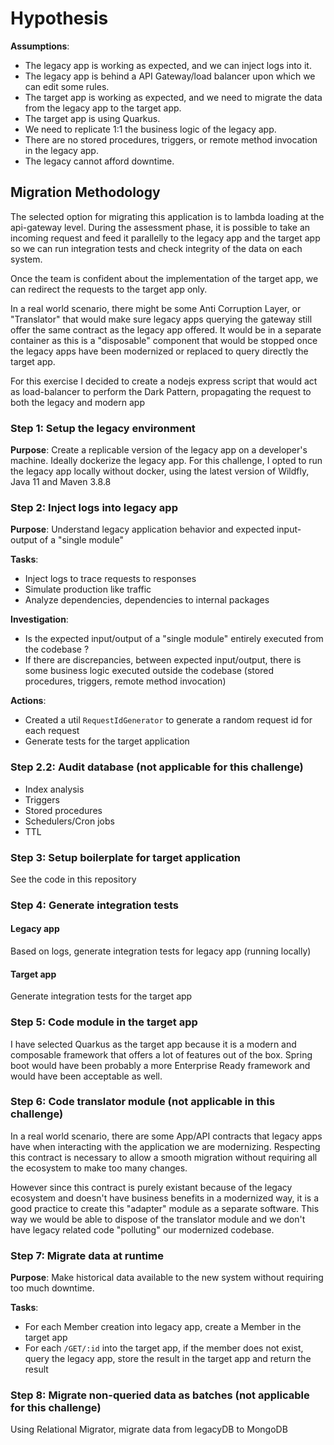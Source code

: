 # Hypothesis

**Assumptions**:

- The legacy app is working as expected, and we can inject logs into it.
- The legacy app is behind a API Gateway/load balancer upon which we can edit some rules.
- The target app is working as expected, and we need to migrate the data from the legacy app to the target app.
- The target app is using Quarkus.
- We need to replicate 1:1 the business logic of the legacy app.
- There are no stored procedures, triggers, or remote method invocation in the legacy app.
- The legacy cannot afford downtime.

## Migration Methodology

The selected option for migrating this application is to lambda loading at the api-gateway level.
During the assessment phase, it is possible to take an incoming request and feed it parallelly to the legacy app and the target app so we can run integration tests and check integrity of the data on each system.

Once the team is confident about the implementation of the target app, we can redirect the requests to the target app only.

In a real world scenario, there might be some Anti Corruption Layer, or "Translator" that would make sure legacy apps querying the gateway still offer the same contract as the legacy app offered.
It would be in a separate container as this is a "disposable" component that would be stopped once the legacy apps have been modernized or replaced to query directly the target app.

For this exercise I decided to create a nodejs express script that would act as load-balancer to perform the Dark Pattern, propagating the request to both the legacy and modern app

### Step 1: Setup the legacy environment

**Purpose**: Create a replicable version of the legacy app on a developer's machine.
Ideally dockerize the legacy app.
For this challenge, I opted to run the legacy app locally without docker, using the latest version of Wildfly, Java 11 and Maven 3.8.8

### Step 2: Inject logs into legacy app
**Purpose**: Understand legacy application behavior and expected input-output of a "single module"

**Tasks**:
- Inject logs to trace requests to responses
- Simulate production like traffic
- Analyze dependencies, dependencies to internal packages

**Investigation**:
- Is the expected input/output of a "single module" entirely executed from the codebase ?
- If there are discrepancies, between expected input/output, there is some business logic executed outside the codebase (stored procedures, triggers, remote method invocation)

**Actions**:
- Created a util `RequestIdGenerator` to generate a random request id for each request
- Generate tests for the target application

### Step 2.2: Audit database (not applicable for this challenge)
- Index analysis
- Triggers
- Stored procedures
- Schedulers/Cron jobs
- TTL

### Step 3: Setup boilerplate for target application

See the code in this repository

### Step 4: Generate integration tests

#### Legacy app

Based on logs, generate integration tests for legacy app (running locally)

#### Target app

Generate integration tests for the target app

### Step 5: Code module in the target app

I have selected Quarkus as the target app because it is a modern and composable framework that offers a lot of features out of the box.
Spring boot would have been probably a more Enterprise Ready framework and would have been acceptable as well.

### Step 6: Code translator module (not applicable in this challenge)

In a real world scenario, there are some App/API contracts that legacy apps have when interacting with the application we are modernizing.
Respecting this contract is necessary to allow a smooth migration without requiring all the ecosystem to make too many changes.

However since this contract is purely existant because of the legacy ecosystem and doesn't have business benefits in a modernized way, it is a good practice to create this "adapter" module as a separate software. This way we would be able to dispose of the translator module and we don't have legacy related code "polluting" our modernized codebase.

### Step 7: Migrate data at runtime

**Purpose**: Make historical data available to the new system without requiring too much downtime.

**Tasks**:

- For each Member creation into legacy app, create a Member in the target app
- For each `/GET/:id` into the target app, if the member does not exist, query the legacy app, store the result in the target app and return the result

### Step 8: Migrate non-queried data as batches (not applicable for this challenge)
Using Relational Migrator, migrate data from legacyDB to MongoDB